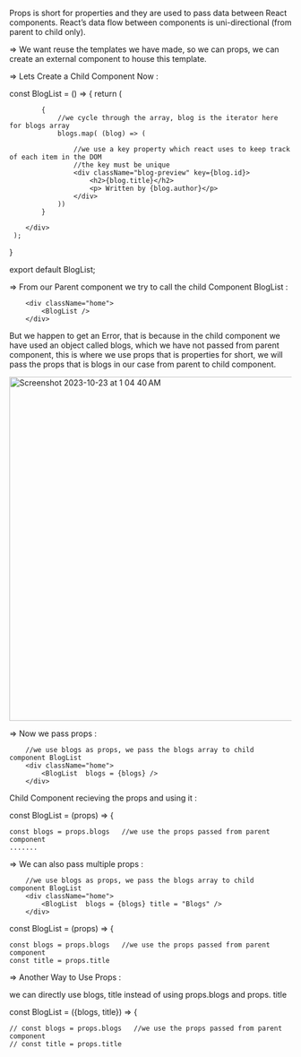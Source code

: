 Props is short for properties and they are used to pass data between React components. React’s data flow between components is uni-directional (from parent to child only).

=> We want reuse the templates we have made, so we can props, we can create an external component to house this template.

=> Lets Create a Child Component Now : 

const BlogList = () => {
    return ( 
        <div className="blog-list">

            {
                //we cycle through the array, blog is the iterator here for blogs array
                blogs.map( (blog) => (

                    //we use a key property which react uses to keep track of each item in the DOM
                    //the key must be unique
                    <div className="blog-preview" key={blog.id}>
                        <h2>{blog.title}</h2>
                        <p> Written by {blog.author}</p>
                    </div>
                ))
            }

        </div>
     );
}

export default BlogList;


=> From our Parent component we try to call the child Component BlogList : 

        <div className="home">
            <BlogList />
        </div>

But we happen to get an Error, that is because in the child component we have used an object called blogs, which we have not passed from parent component, this is where we use props that is properties for short, we will pass the props that is blogs in our case from parent to child component.

<img width="614" alt="Screenshot 2023-10-23 at 1 04 40 AM" src="https://github.com/sreeram2001/ReactJS/assets/40134790/86ab0f9c-c466-418d-82aa-7c5de34b876c">


=> Now we pass props : 

        //we use blogs as props, we pass the blogs array to child component BlogList
        <div className="home">
            <BlogList  blogs = {blogs} />
        </div>

Child Component recieving the props and using it : 

const BlogList = (props) => {

    const blogs = props.blogs   //we use the props passed from parent component
    .......


=> We can also pass multiple props :

        //we use blogs as props, we pass the blogs array to child component BlogList
        <div className="home">
            <BlogList  blogs = {blogs} title = "Blogs" />
        </div>

const BlogList = (props) => {

    const blogs = props.blogs   //we use the props passed from parent component
    const title = props.title


=> Another Way to Use Props : 

we can directly use blogs, title instead of using props.blogs and props. title

const BlogList = ({blogs, title}) => {

    // const blogs = props.blogs   //we use the props passed from parent component
    // const title = props.title
